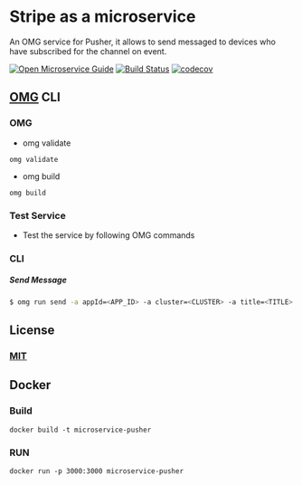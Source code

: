 # Stripe as a microservice
An OMG service for Pusher, it allows to send messaged to devices who have subscribed for the channel on event.

[![Open Microservice Guide](https://img.shields.io/badge/OMG-enabled-brightgreen.svg?style=for-the-badge)](https://microservice.guide)
[![Build Status](https://travis-ci.org/heaptracetechnology/microservice-pusher.svg?branch=master)](https://travis-ci.org/heaptracetechnology/microservice-pusher)
[![codecov](https://codecov.io/gh/heaptracetechnology/microservice-pusher/branch/master/graph/badge.svg)](https://codecov.io/gh/heaptracetechnology/microservice-pusher)

## [OMG](hhttps://microservice.guide) CLI

### OMG

* omg validate
```
omg validate
```
* omg build
```
omg build
```
### Test Service

* Test the service by following OMG commands

### CLI

##### Send Message
```sh
$ omg run send -a appId=<APP_ID> -a cluster=<CLUSTER> -a title=<TITLE> -a message=<MESSAGE> -a channel=<CHANNEl> -a event=<EVENT> -e SECRET=<SECRET> -e KEY=<KEY>
```
## License
### [MIT](https://choosealicense.com/licenses/mit/)

## Docker
### Build
```
docker build -t microservice-pusher
```
### RUN
```
docker run -p 3000:3000 microservice-pusher
```
